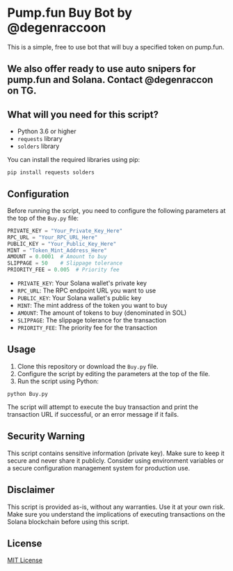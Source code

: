 # Pump.fun Buy Bot by @degenraccoon

This is a simple, free to use bot that will buy a specified token on pump.fun.

## We also offer ready to use auto snipers for pump.fun and Solana. Contact @degenraccon on TG.

## What will you need for this script?

- Python 3.6 or higher
- `requests` library
- `solders` library

You can install the required libraries using pip:

```
pip install requests solders
```

## Configuration

Before running the script, you need to configure the following parameters at the top of the `Buy.py` file:

```python
PRIVATE_KEY = "Your_Private_Key_Here"
RPC_URL = "Your_RPC_URL_Here"
PUBLIC_KEY = "Your_Public_Key_Here"
MINT = "Token_Mint_Address_Here"
AMOUNT = 0.0001  # Amount to buy
SLIPPAGE = 50    # Slippage tolerance
PRIORITY_FEE = 0.005  # Priority fee
```

- `PRIVATE_KEY`: Your Solana wallet's private key
- `RPC_URL`: The RPC endpoint URL you want to use
- `PUBLIC_KEY`: Your Solana wallet's public key
- `MINT`: The mint address of the token you want to buy
- `AMOUNT`: The amount of tokens to buy (denominated in SOL)
- `SLIPPAGE`: The slippage tolerance for the transaction
- `PRIORITY_FEE`: The priority fee for the transaction

## Usage

1. Clone this repository or download the `Buy.py` file.
2. Configure the script by editing the parameters at the top of the file.
3. Run the script using Python:

```
python Buy.py
```

The script will attempt to execute the buy transaction and print the transaction URL if successful, or an error message if it fails.

## Security Warning

This script contains sensitive information (private key). Make sure to keep it secure and never share it publicly. Consider using environment variables or a secure configuration management system for production use.

## Disclaimer

This script is provided as-is, without any warranties. Use it at your own risk. Make sure you understand the implications of executing transactions on the Solana blockchain before using this script.

## License

[MIT License](LICENSE)
